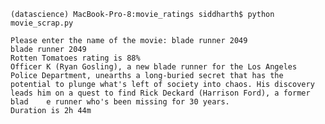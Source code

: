 `(datascience) MacBook-Pro-8:movie_ratings siddharth$ python movie_scrap.py`
```
Please enter the name of the movie: blade runner 2049
blade runner 2049
Rotten Tomatoes rating is 88%
Officer K (Ryan Gosling), a new blade runner for the Los Angeles Police Department, unearths a long-buried secret that has the potential to plunge what's left of society into chaos. His discovery leads him on a quest to find Rick Deckard (Harrison Ford), a former blad    e runner who's been missing for 30 years.
Duration is 2h 44m
```
